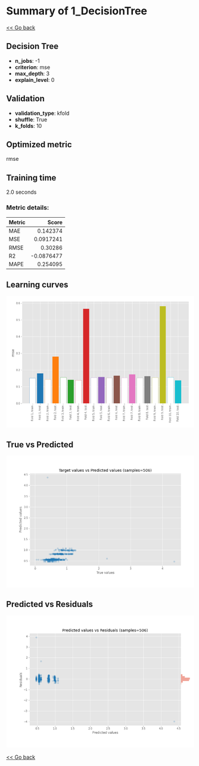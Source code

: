 # Summary of 1_DecisionTree

[<< Go back](../README.md)


## Decision Tree
- **n_jobs**: -1
- **criterion**: mse
- **max_depth**: 3
- **explain_level**: 0

## Validation
 - **validation_type**: kfold
 - **shuffle**: True
 - **k_folds**: 10

## Optimized metric
rmse

## Training time

2.0 seconds

### Metric details:
| Metric   |      Score |
|:---------|-----------:|
| MAE      |  0.142374  |
| MSE      |  0.0917241 |
| RMSE     |  0.30286   |
| R2       | -0.0876477 |
| MAPE     |  0.254095  |



## Learning curves
![Learning curves](learning_curves.png)
## True vs Predicted

![True vs Predicted](true_vs_predicted.png)


## Predicted vs Residuals

![Predicted vs Residuals](predicted_vs_residuals.png)



[<< Go back](../README.md)
